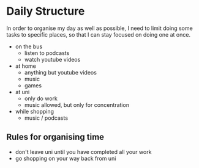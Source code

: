 # Daily Structure

In order to organise my day as well as possible, I need to limit doing some tasks to specific places, so that I can stay focused on doing one at once.
 - on the bus
   - listen to podcasts
   - watch youtube videos
 - at home
   - anything but youtube videos
   - music
   - games
 - at uni
   - only do work
   - music allowed, but only for concentration
 - while shopping
   - music / podcasts

## Rules for organising time
 - don't leave uni until you have completed all your work
 - go shopping on your way back from uni


